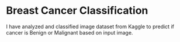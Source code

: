 # Breast Cancer Classification

I have analyzed and classified image dataset from Kaggle to predict if cancer is Benign or Malignant based on input image.
